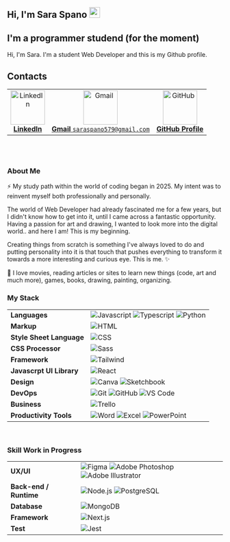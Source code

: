 ## Hi, I'm Sara Spano <img src="https://media.giphy.com/media/hvRJCLFzcasrR4ia7z/giphy.gif" width="25px">


## I'm a programmer studend (for the moment)

Hi, I'm Sara. I'm a student Web Developer and this is my Github profile. 

## Contacts

<table>
  <tr>
    <td align="center">
      <a href="https://www.linkedin.com/in/saraspano98" target="_blank">
        <img src="https://upload.wikimedia.org/wikipedia/commons/c/ca/LinkedIn_logo_initials.png" width="80px" alt="LinkedIn"/><br/>
        <strong>LinkedIn</strong>
      </a>
    </td>
    <td align="center">
      <a href="mailto:saraspano579@gmail.com" target="_blank">
        <img src="https://upload.wikimedia.org/wikipedia/commons/4/4e/Gmail_Icon.png" width="80px" alt="Gmail"/><br/>
        <strong>Gmail</strong>
        <code>saraspano579@gmail.com</code>
      </a>
    </td>
    <td align="center">
      <a href="https://github.com/SaraSpano98" target="_blank">
  <img src="https://github.githubassets.com/images/modules/logos_page/GitHub-Mark.png" width="80px" alt="GitHub" /><br/>
  <strong>GitHub Profile</strong>
</a>
    </td>
  </tr>
</table>


<br>
<br>

### About Me

⚡ My study path within the world of coding began in 2025. My intent was to reinvent myself both professionally and personally. 

The world of Web Developer had already fascinated me for a few years, but I didn't know how to get into it, until I came across a fantastic opportunity. Having a passion for art and drawing, I wanted to look more into the digital world.. and here I am! This is my beginning. 

Creating things from scratch is something I've always loved to do and putting personality into it is that touch that pushes everything to transform it towards a more interesting and curious eye. This is me. ✨

🌱 I love movies, reading articles or sites to learn new things (code, art and much more), games, books, drawing, painting, organizing.


### My Stack

| | |
|---|---|
| **Languages** | ![Javascript](https://img.shields.io/badge/-JavaScript-EDD222?style=flat&logo=javascript&logoColor=white) ![Typescript](https://img.shields.io/badge/-TypeScript-3178C6?style=flat&logo=typescript&logoColor=white) ![Python](https://img.shields.io/badge/-Python-3776AB?style=flat&logo=python&logoColor=white) |
| **Markup** | ![HTML](https://img.shields.io/badge/-HTML5-E34F26?style=flat&logo=html5&logoColor=white) |
| **Style Sheet Language** | ![CSS](https://img.shields.io/badge/-CSS3-1572B6?style=flat&logo=css3&logoColor=white) |
| **CSS Processor** | ![Sass](https://img.shields.io/badge/-Sass-CC6699?style=flat&logo=sass&logoColor=white) |
| **Framework** | ![Tailwind](https://img.shields.io/badge/-TailwindCSS-38B2AC?style=flat&logo=tailwind-css&logoColor=white) |
| **Javascrpt UI Library** | ![React](https://img.shields.io/badge/-React-61DAFB?style=flat&logo=react&logoColor=white) |
| **Design** | ![Canva](https://img.shields.io/badge/-Canva-00C4CC?style=flat&logo=canva&logoColor=white) ![Sketchbook](https://img.shields.io/badge/-Sketchbook-6D9DC5?style=flat&logo=sketchbook&logoColor=white) |
| **DevOps** | ![Git](https://img.shields.io/badge/-Git-F05032?style=flat&logo=git&logoColor=white) ![GitHub](https://img.shields.io/badge/-Github-181717?style=flat&logo=github&logoColor=white) ![VS Code](https://img.shields.io/badge/-VSCode-007ACC?style=flat&logo=visual-studio-code&logoColor=white)|
| **Business** | ![Trello](https://img.shields.io/badge/-Trello-0079BF?style=flat&logo=trello&logoColor=white)  | 
| **Productivity Tools** | ![Word](https://img.shields.io/badge/-Word-2B5797?style=flat&logo=microsoft-word&logoColor=white) ![Excel](https://img.shields.io/badge/-Excel-217346?style=flat&logo=microsoft-excel&logoColor=white) ![PowerPoint](https://img.shields.io/badge/-PowerPoint-D24726?style=flat&logo=microsoft-powerpoint&logoColor=white) |

<br>

### Skill Work in Progress

| | |
|---|---|
| **UX/UI** | ![Figma](https://img.shields.io/badge/-Figma-F24E1E?style=flat&logo=figma&logoColor=white) ![Adobe Photoshop](https://img.shields.io/badge/-Photoshop-31A8FF?style=flat&logo=adobe-photoshop&logoColor=white) ![Adobe Illustrator](https://img.shields.io/badge/-Illustrator-FF9A00?style=flat&logo=adobe-illustrator&logoColor=white) |
| **Back-end / Runtime** | ![Node.js](https://img.shields.io/badge/-Node.js-339933?style=flat&logo=node.js&logoColor=white) ![PostgreSQL](https://img.shields.io/badge/-PostgreSQL-336791?style=flat&logo=postgresql&logoColor=white) |
| **Database** | ![MongoDB](https://img.shields.io/badge/-MongoDB-47A248?style=flat&logo=mongodb&logoColor=white)  |
| **Framework** | ![Next.js](https://img.shields.io/badge/-Next.js-000000?style=flat&logo=next.js&logoColor=white) |
| **Test** | ![Jest](https://img.shields.io/badge/-Jest-C21325?style=flat&logo=jest&logoColor=white) |

